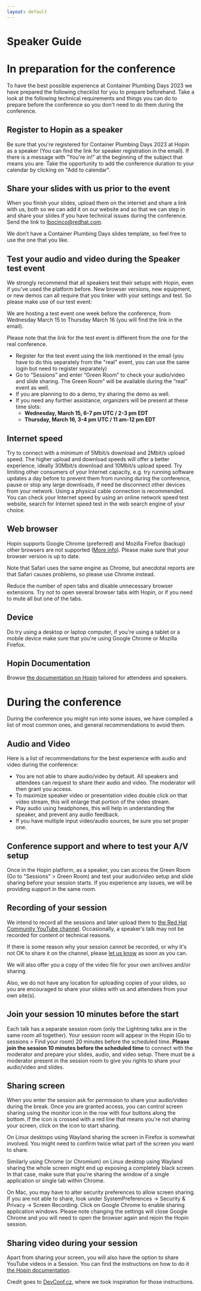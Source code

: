 ```yaml
---
layout: default
---
```


# Speaker Guide 

# In preparation for the conference
To have the best possible experience at Container Plumbing Days 2023 we have prepared the following checklist for you to prepare beforehand. Take a look at the following technical requirements and things you can do to prepare before the conference so you don't need to do them during the conference.

## Register to Hopin as a speaker
Be sure that you're registered for Container Plumbing Days 2023 at Hopin as a speaker (You can find the link for speaker registration in the email). If there is a message with "You're in!" at the beginning of the subject that means you are. Take the opportunity to add the conference duration to your calendar by clicking on "Add to calendar".

## Share your slides with us prior to the event
When you finish your slides, upload them on the internet and share a link with us, both so we can add it on our website and so that we can step in and share your slides if you have technical issues during the conference. Send the link to lbocinco@redhat.com. 

We don’t have a Container Plumbing Days slides template, so feel free to use the one that you like. 

## Test your audio and video during the Speaker test event
We strongly recommend that all speakers test their setups with Hopin, even if you've used the platform before. New browser versions, new equipment, or new demos can all require that you tinker with your settings and test. So please make use of our test event:

We are hosting a test event one week before the conference, from Wednesday March 15 to Thursday March 16 (you will find the link in the email).

Please note that the link for the test event is different from the one for the real conference.

* Register for the test event using the link mentioned in the email (you have to do this separately from the
"real" event, you can use the same login but need to register separately)
* Go to “Sessions” and enter “Green Room” to check your audio/video and slide sharing. The Green Room” will be available during the “real” event as well.
* If you are planning to do a demo, try sharing the demo as well.
* If you need any further assistance, organizers will be present at these time slots: 
	* **Wednesday, March 15, 6-7 pm UTC / 2-3 pm EDT**
    * **Thursday, March 16, 3-4 pm UTC / 11 am-12 pm EDT**

## Internet speed
Try to connect with a minimum of 5Mbit/s download and 2Mbit/s upload speed. The higher upload and download speeds will offer a better experience, ideally 30Mbit/s download and 10Mbit/s upload speed. Try limiting other consumers of your Internet capacity, e.g. try running software updates a day before to prevent them from running during the conference, pause or stop any large downloads, if need be disconnect other devices from your network. Using a physical cable connection is recommended. You can check your Internet speed by using an online network speed test website, search for Internet speed test in the web search engine of your choice.

## Web browser
Hopin supports Google Chrome (preferred) and Mozilla Firefox (backup) other browsers are not supported ([More info](https://support.hopin.com/hc/en-us/articles/360056078872-Browser-Compatibility-for-online-events-on-Hopin)). Please make sure that your browser version is up to date.

Note that Safari uses the same engine as Chrome, but anecdotal reports are that Safari causes problems, so please use Chrome instead.

Reduce the number of open tabs and disable unnecessary browser extensions. Try not to open several browser tabs with Hopin, or if you need to mute all but one of the tabs.

## Device
Do try using a desktop or laptop computer, if you're using a tablet or a mobile device make sure that you're using Google Chrome or Mozilla Firefox.

## Hopin Documentation
Browse [the documentation on Hopin](https://support.hopin.com/hc/en-us) tailored for attendees and speakers.

# During the conference
During the conference you might run into some issues, we have compiled a list of most common ones, and general recommendations to avoid them.

## Audio and Video
Here is a list of recommendations for the best experience with audio and video during the conference:

* You are not able to share audio/video by default. All speakers and attendees can request to share their audio and video. The moderator will then grant you access.
* To maximize speaker video or presentation video double click on that video stream, this will enlarge that portion of the video stream.
* Play audio using headphones, this will help in understanding the speaker, and prevent any audio feedback.
* If you have multiple input video/audio sources, be sure you set proper one.

## Conference support and where to test your A/V setup
Once in the Hopin platform, as a speaker, you can access the Green Room (Go to "Sessions" > Green Room) and test your audio/video setup and slide sharing before your session starts. If you experience any issues, we will be providing support in the same room.

## Recording of your session
We intend to record all the sessions and later upload them to [the Red Hat Community YouTube channel](https://www.youtube.com/@RedHatCommunity). Occasionally, a speaker’s talk may not be recorded for content or technical reasons.

If there is some reason why your session cannot be recorded, or why it's not OK to share it on the channel, please [let us know](mailto:lbocinco@redhat.com) as soon as you can.

We will also offer you a copy of the video file for your own archives and/or sharing.

Also, we do not have any location for uploading copies of your slides, so you are encouraged to share your slides with us and attendees from your own site(s).

## Join your session 10 minutes before the start
Each talk has a separate session room (only the Lightning talks are in the same room all together). Your session room will appear in the Hopin (Go to sessions > Find your room) 20 minutes before the scheduled time. **Please join the session 10 minutes before the scheduled time** to connect with the moderator and prepare your slides, audio, and video setup. There must be a moderator present in the session room to give you rights to share your audio/video and slides. 


## Sharing screen
When you enter the session ask for permission to share your audio/video during the break. Once you are granted access, you can control screen sharing using the monitor icon in the row with four buttons along the bottom. If the icon is crossed with a red line that means you're not sharing your screen, click on the icon to start sharing.

On Linux desktops using Wayland sharing the screen in Firefox is somewhat involved. You might need to confirm twice what part of the screen you want to share.

Similarly using Chrome (or Chromium) on Linux desktop using Wayland sharing the whole screen might end up exposing a completely black screen. In that case, make sure that you're sharing the window of a single application or single tab within Chrome.

On Mac, you may have to alter security preferences to allow screen sharing. If you are not able to share, look under SystemPreferences → Security & Privacy → Screen Recording. Click on Google Chrome to enable sharing application windows. Please note changing the settings will close Google Chrome and you will need to open the browser again and rejoin the Hopin session.

## Sharing video during your session
Apart from sharing your screen, you will also have the option to share YouTube videos in a Session. You can find the instructions on how to do it [the Hopin documentation](https://support.hopin.com/hc/en-us/articles/360056080452-How-to-use-YouTube-Sharing-in-Sessions).


Credit goes to [DevConf.cz](https://www.devconf.info/cz/conference-guide/), where we took inspiration for those instructions. 